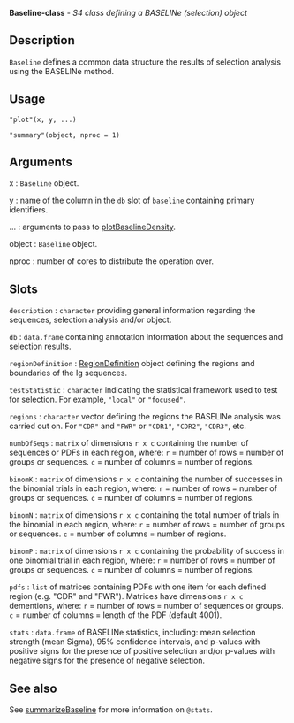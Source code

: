 **Baseline-class** - *S4 class defining a BASELINe (selection) object*

Description
--------------------

`Baseline` defines a common data structure the results of selection
analysis using the BASELINe method.


Usage
--------------------
```
"plot"(x, y, ...)
```
```
"summary"(object, nproc = 1)
```

Arguments
-------------------

x
:   `Baseline` object.

y
:   name of the column in the `db` slot of `baseline` 
containing primary identifiers.

...
:   arguments to pass to [plotBaselineDensity](plotBaselineDensity.md).

object
:   `Baseline` object.

nproc
:   number of cores to distribute the operation over.




Slots
-------------------



`description`
:   `character` providing general information regarding the 
sequences, selection analysis and/or object.

`db`
:   `data.frame` containing annotation information about 
the sequences and selection results.

`regionDefinition`
:   [RegionDefinition](RegionDefinition-class.md) object defining the regions
and boundaries of the Ig sequences.

`testStatistic`
:   `character` indicating the statistical framework 
used to test for selection. For example, `"local"` or 
`"focused"`.

`regions`
:   `character` vector defining the regions the BASELINe 
analysis was carried out on. For `"CDR"` and `"FWR"` 
or `"CDR1"`, `"CDR2"`, `"CDR3"`, etc.

`numbOfSeqs`
:   `matrix` of dimensions `r x c` containing the number of 
sequences or PDFs in each region, where:
`r` = number of rows = number of groups or sequences.
`c` = number of columns = number of regions.

`binomK`
:   `matrix` of dimensions `r x c` containing the number of 
successes in the binomial trials in each region, where:
`r` = number of rows = number of groups or sequences.
`c` = number of columns = number of regions.

`binomN`
:   `matrix` of dimensions `r x c` containing the total 
number of trials in the binomial in each region, where:
`r` = number of rows = number of groups or sequences.
`c` = number of columns = number of regions.

`binomP`
:   `matrix` of dimensions `r x c` containing the probability 
of success in one binomial trial in each region, where:
`r` = number of rows = number of groups or sequences.
`c` = number of columns = number of regions.

`pdfs`
:   `list` of matrices containing PDFs with one item for each 
defined region (e.g. "CDR" and "FWR"). Matrices have dimensions
`r x c` dementions, where:
`r` = number of rows = number of sequences or groups. 
`c` = number of columns = length of the PDF (default 4001).

`stats`
:   `data.frame` of BASELINe statistics, 
including: mean selection strength (mean Sigma), 95% confidence 
intervals, and p-values with positive signs for the presence of 
positive selection and/or p-values with negative signs for the
presence of negative selection.




See also
-------------------

See [summarizeBaseline](summarizeBaseline.md) for more information on `@stats`.



